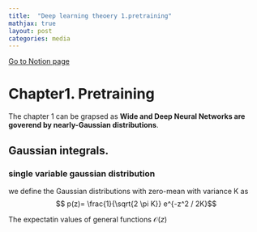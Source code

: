```yaml
---
title:  "Deep learning theoery 1.pretraining"
mathjax: true
layout: post
categories: media
---
```

[Go to Notion page](https://www.notion.so/Chapter1-Pretraining-67fafb97e8fc44869454ea708e59edd3)

# Chapter1. Pretraining
The chapter 1 can be grapsed as __Wide and Deep Neural Networks are goverend by nearly-Gaussian distributions__.


## Gaussian integrals. 
### single variable gaussian distribution
we define the Gaussian distributions with zero-mean with variance K as 
$$ p(z)= \frac{1}{\sqrt{2 \pi K}} e^{-z^2 / 2K}$$

The expectatin values of general functions $\mathcal{O}(z)$






